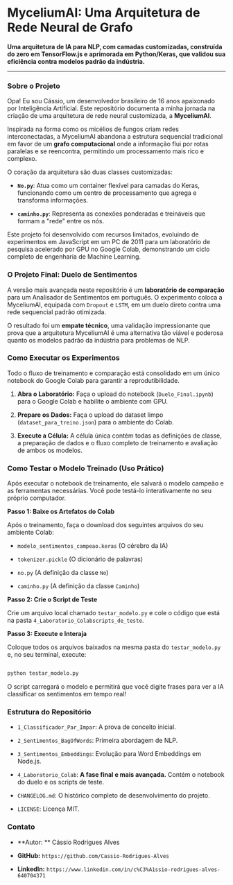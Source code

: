 # MyceliumAI: Uma Arquitetura de Rede Neural de Grafo



**Uma arquitetura de IA para NLP, com camadas customizadas, construída do zero em TensorFlow.js e aprimorada em Python/Keras, que validou sua eficiência contra modelos padrão da indústria.**



---



### Sobre o Projeto



Opa! Eu sou Cássio, um desenvolvedor brasileiro de 16 anos apaixonado por Inteligência Artificial. Este repositório documenta a minha jornada na criação de uma arquitetura de rede neural customizada, a **MyceliumAI**.



Inspirada na forma como os micélios de fungos criam redes interconectadas, a MyceliumAI abandona a estrutura sequencial tradicional em favor de um **grafo computacional** onde a informação flui por rotas paralelas e se reencontra, permitindo um processamento mais rico e complexo.



O coração da arquitetura são duas classes customizadas:

- **`No.py`**: Atua como um container flexível para camadas do Keras, funcionando como um centro de processamento que agrega e transforma informações.

- **`caminho.py`**: Representa as conexões ponderadas e treináveis que formam a "rede" entre os nós.



Este projeto foi desenvolvido com recursos limitados, evoluindo de experimentos em JavaScript em um PC de 2011 para um laboratório de pesquisa acelerado por GPU no Google Colab, demonstrando um ciclo completo de engenharia de Machine Learning.



### O Projeto Final: Duelo de Sentimentos



A versão mais avançada neste repositório é um **laboratório de comparação** para um Analisador de Sentimentos em português. O experimento coloca a MyceliumAI, equipada com `Dropout` e `LSTM`, em um duelo direto contra uma rede sequencial padrão otimizada.



O resultado foi um **empate técnico**, uma validação impressionante que prova que a arquitetura MyceliumAI é uma alternativa tão viável e poderosa quanto os modelos padrão da indústria para problemas de NLP.



### Como Executar os Experimentos



Todo o fluxo de treinamento e comparação está consolidado em um único notebook do Google Colab para garantir a reprodutibilidade.



1.  **Abra o Laboratório:** Faça o upload do notebook (`Duelo_Final.ipynb`) para o Google Colab e habilite o ambiente com GPU.

2.  **Prepare os Dados:** Faça o upload do dataset limpo (`dataset_para_treino.json`) para o ambiente do Colab.

3.  **Execute a Célula:** A célula única contém todas as definições de classe, a preparação de dados e o fluxo completo de treinamento e avaliação de ambos os modelos.



### Como Testar o Modelo Treinado (Uso Prático)



Após executar o notebook de treinamento, ele salvará o modelo campeão e as ferramentas necessárias. Você pode testá-lo interativamente no seu próprio computador.



**Passo 1: Baixe os Artefatos do Colab**

Após o treinamento, faça o download dos seguintes arquivos do seu ambiente Colab:

-   `modelo_sentimentos_campeao.keras` (O cérebro da IA)

-   `tokenizer.pickle` (O dicionário de palavras)

-   `no.py` (A definição da classe `No`)

-   `caminho.py` (A definição da classe `Caminho`)



**Passo 2: Crie o Script de Teste**

Crie um arquivo local chamado `testar_modelo.py` e cole o código que está na pasta `4_Laboratorio_Colabscripts_de_teste`.



**Passo 3: Execute e Interaja**

Coloque todos os arquivos baixados na mesma pasta do `testar_modelo.py` e, no seu terminal, execute:

```bash

python testar_modelo.py

```

O script carregará o modelo e permitirá que você digite frases para ver a IA classificar os sentimentos em tempo real!



### Estrutura do Repositório



-   `1_Classificador_Par_Impar`: A prova de conceito inicial.

-   `2_Sentimentos_BagOfWords`: Primeira abordagem de NLP.

-   `3_Sentimentos_Embeddings`: Evolução para Word Embeddings em Node.js.

-   `4_Laboratorio_Colab`: **A fase final e mais avançada.** Contém o notebook do duelo e os scripts de teste.

-   `CHANGELOG.md`: O histórico completo de desenvolvimento do projeto.

-   `LICENSE`: Licença MIT.



### Contato



- **Autor: ** Cássio Rodrigues Alves

- **GitHub:** `https://github.com/Cassio-Rodrigues-Alves`

- **LinkedIn:** `https://www.linkedin.com/in/c%C3%A1ssio-rodrigues-alves-640704371`
